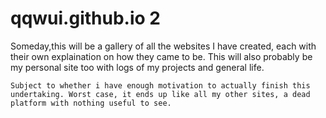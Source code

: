 # qqwui.github.io 2
Someday,this will be a gallery of all the websites I have created, each with their own explaination on how they came to be. This will also probably be my personal site too with logs of my projects and general life.

`Subject to whether i have enough motivation to actually finish this undertaking. Worst case, it ends up like all my other sites, a dead platform with nothing useful to see.`
